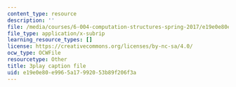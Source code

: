```yaml
---
content_type: resource
description: ''
file: /media/courses/6-004-computation-structures-spring-2017/e19e0e80e9965a17992053b89f206f3a_2IQxigpPMns.vtt
file_type: application/x-subrip
learning_resource_types: []
license: https://creativecommons.org/licenses/by-nc-sa/4.0/
ocw_type: OCWFile
resourcetype: Other
title: 3play caption file
uid: e19e0e80-e996-5a17-9920-53b89f206f3a
---
```

